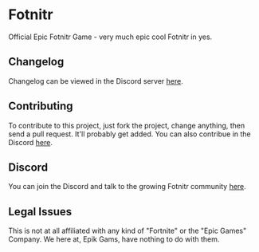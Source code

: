 # Fotnitr
Official Epic Fotnitr Game - very much epic cool Fotnitr in yes.

## Changelog

Changelog can be viewed in the Discord server [here](https://discord.gg/S8E9sRgE6x).

## Contributing

To contribute to this project, just fork the project, change anything, then send a pull request. It'll probably get added. You can also contribue in the Discord [here](https://discord.gg/S8E9sRgE6x).

## Discord

You can join the Discord and talk to the growing Fotnitr community [here](https://discord.gg/S8E9sRgE6x).

## Legal Issues

This is not at all affiliated with any kind of "Fortnite" or the "Epic Games" Company. We here at, Epik Gams, have nothing to do with them.
